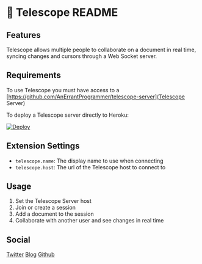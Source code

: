# 🔭 Telescope README

## Features

Telescope allows multiple people to collaborate on a document in real time, syncing changes and cursors through a Web Socket server.

## Requirements

To use Telescope you must have access to a [https://github.com/AnErrantProgrammer/telescope-server](Telescope Server)

To deploy a Telescope server directly to Heroku:

[![Deploy](https://www.herokucdn.com/deploy/button.png)](https://heroku.com/deploy?template=https://github.com/AnErrantProgrammer/telescope-server)

## Extension Settings

* `telescope.name`: The display name to use when connecting
* `telescope.host`: The url of the Telescope host to connect to

## Usage

1. Set the Telescope Server host
2. Join or create a session
3. Add a document to the session
4. Collaborate with another user and see changes in real time

## Social

[Twitter](https://twitter.com/sn_aug)
[Blog](http://anerrantprogrammer.com)
[Github](https://github.com/salcosta)